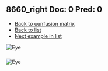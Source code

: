 ## 8660_right Doc: 0 Pred: 0
- [Back to confusion matrix](https://github.com/juliandewit/kaggle_retinopathy/blob/master/matrix.md)
- [Back to list](https://github.com/juliandewit/kaggle_retinopathy/blob/master/lists/00/list.md)
- [Next example in list](https://github.com/juliandewit/kaggle_retinopathy/blob/master/lists/00/86/8662_left.md)

![Eye](https://retinopaty.blob.core.windows.net/size1024/8660_right_0.jpeg)

### 

![Eye]()
